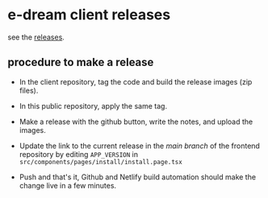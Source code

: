 # e-dream client releases

see the [releases](https://github.com/e-dream-ai/public/releases).

## procedure to make a release

* In the client repository, tag the code and build the release images
  (zip files).

* In this public repository, apply the same tag.

* Make a release with the github button, write the notes, and upload
  the images.

* Update the link to the current release in the *main branch* of the
  frontend repository by editing `APP_VERSION` in
  `src/components/pages/install/install.page.tsx`

* Push and that's it, Github and Netlify build automation should make
  the change live in a few minutes.

